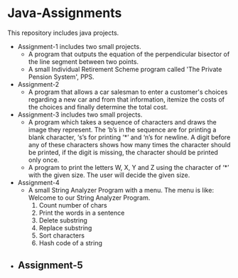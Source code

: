 # Java-Assignments
  This repository includes java projects.
  * Assignment-1 includes two small projects.
    - A program that outputs the equation of the perpendicular bisector of the line
      segment between two points.
    - A small Individual Retirement Scheme program called 'The Private Pension System', PPS.
  * Assignment-2
    - A program that allows a car salesman to enter a customer's choices regarding a new car and from that information, 
      itemize the costs of the choices and finally determine the total cost. 
  * Assignment-3 includes two small projects.
    - A program which takes a sequence of characters and draws the image they represent. The ‘b’s in the sequence are for printing a blank     character, ‘s’s for printing ‘*’ and ‘n’s for newline.  A digit before any of these characters shows how many times the character           should be printed, if the digit is missing, the character should be printed only once.
    - A program to print the letters W, X, Y and Z using the character of ‘*’ with the given size. The user will decide the given size.
  * Assignment-4
    - A small String Analyzer Program with a menu. The menu is like: 
        Welcome to our String Analyzer Program.
        1. Count number of chars
        2. Print the words in a sentence
        3. Delete substring
        4. Replace substring
        5. Sort characters
        6. Hash code of a string 
  * Assignment-5
    -
    
